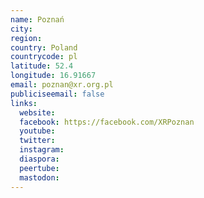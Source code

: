 ```yaml
---
name: Poznań
city:
region:
country: Poland
countrycode: pl
latitude: 52.4
longitude: 16.91667
email: poznan@xr.org.pl
publiciseemail: false
links:
  website:
  facebook: https://facebook.com/XRPoznan
  youtube:
  twitter:
  instagram:
  diaspora:
  peertube:
  mastodon:
---
```

